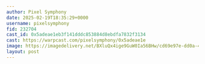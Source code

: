 ```yaml
---
author: Pixel Symphony
date: 2025-02-19T18:35:29+0000
username: pixelsymphony
fid: 232704
cast_id: 0x5adeae1eb3f141dddc853884d8ebdfa7832f3134
cast: https://warpcast.com/pixelsymphony/0x5adeae1e
image: https://imagedelivery.net/BXluQx4ige9GuW0Ia56BHw/cd69e97e-dd0a-447f-75a7-382cbb07ff00/original
layout: post
---
```

  

<img src='https://imagedelivery.net/BXluQx4ige9GuW0Ia56BHw/cd69e97e-dd0a-447f-75a7-382cbb07ff00/original' alt='' referrerpolicy='no-referrer'/>